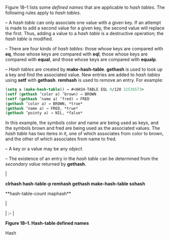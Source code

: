 
Figure 18–1 lists some *defined names* that are applicable to *hash tables*. The following rules apply to *hash tables*.

– A *hash table* can only associate one value with a given key. If an attempt is made to add a second value for a given key, the second value will replace the first. Thus, adding a value to a *hash table* is a destructive operation; the *hash table* is modified.

– There are four kinds of *hash tables*: those whose keys are compared with **eq**, those whose keys are compared with **eql**, those whose keys are compared with **equal**, and those whose keys are compared with **equalp**.

– *Hash tables* are created by **make-hash-table**. **gethash** is used to look up a key and find the associated value. New entries are added to *hash tables* using **setf** with **gethash**. **remhash** is used to remove an entry. For example:

```lisp
(setq a (make-hash-table)) → #<HASH-TABLE EQL 0/120 32536573>
(setf (gethash ’color a) ’brown) → BROWN
(setf (gethash ’name a) ’fred) → FRED
(gethash ’color a) → BROWN, *true*
(gethash ’name a) → FRED, *true*
(gethash ’pointy a) → NIL, *false*
```

In this example, the symbols color and name are being used as keys, and the symbols brown and fred are being used as the associated values. The *hash table* has two items in it, one of which associates from color to brown, and the other of which associates from name to fred.

– A key or a value may be any *object*.

– The existence of an entry in the *hash table* can be determined from the *secondary value* returned by **gethash**.

|<p>**clrhash hash-table-p remhash gethash make-hash-table sxhash** </p>
<p>**hash-table-count maphash**</p>|

| :- |

**Figure 18–1. Hash-table defined names**

Hash
